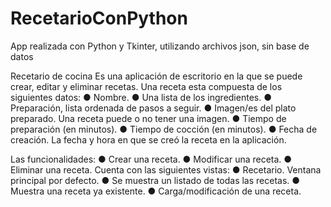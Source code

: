 # RecetarioConPython
App realizada con Python y Tkinter, utilizando archivos json, sin base de datos

Recetario de cocina
Es una aplicación de escritorio en la que se puede crear,
editar y eliminar recetas.
Una receta esta compuesta de los siguientes datos:
● Nombre. 
● Una lista de los ingredientes. 
● Preparación, lista ordenada de pasos a seguir.
● Imagen/es del plato preparado. Una receta puede o no tener una imagen. 
● Tiempo de preparación (en minutos). 
● Tiempo de cocción (en minutos). 
● Fecha de creación. La fecha y hora en que se creó la receta en la aplicación. 

Las funcionalidades:
● Crear una receta. 
● Modificar una receta. 
● Eliminar una receta. 
Cuenta con las siguientes vistas:
● Recetario. Ventana principal por defecto.
● Se muestra un listado de todas las recetas. 
● Muestra una receta ya existente. 
● Carga/modificación de una receta. 
